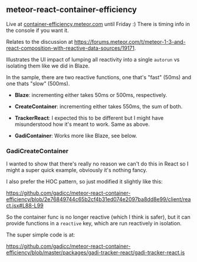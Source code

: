 ## meteor-react-container-efficiency

Live at [container-efficiency.meteor.com](http://container-efficiency.meteor.com)
until Friday :)  There is timing info in the console if you want it.

Relates to the discussion at https://forums.meteor.com/t/meteor-1-3-and-react-composition-with-reactive-data-sources/19171.

Illustrates the UI impact of lumping all reactivity into a single `autorun` vs
isolating them like we did in Blaze.

In the sample, there are two reactive functions, one that's "fast" (50ms) and
one thats "slow" (500ms).

* **Blaze**: incrementing either takes 50ms or 500ms, respectively.

* **CreateContainer**: incrementing either takes 550ms, the sum of both.

* **TrackerReact**: I expected this to be different but I might have
misunderstood how it's meant to work.  Same as above.

* **GadiContainer**: Works more like Blaze, see below.

### GadiCreateContainer

I wanted to show that there's really no reason we can't do this in React
so I might a super quick example, obviously it's nothing fancy.

I also prefer the HOC pattern, so just modified it slightly like this:

https://github.com/gadicc/meteor-react-container-efficiency/blob/2e76849744c65b2cf4b31ed074e2097ba8dd8e99/client/react.jsx#L88-L99

So the container func is no longer reactive (which I think is safer), but
it can provide functions in a `reactive` key, which are run reactively
in isolation.

The super simple code is at:

https://github.com/gadicc/meteor-react-container-efficiency/blob/master/packages/gadi-tracker-react/gadi-tracker-react.js